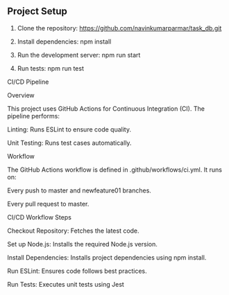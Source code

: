 ## Project Setup

1. Clone the repository:
https://github.com/navinkumarparmar/task_db.git

2. Install dependencies:
npm install


3. Run the development server:
npm run start


4. Run tests:
npm run test




CI/CD Pipeline

Overview

This project uses GitHub Actions for Continuous Integration (CI). The pipeline performs:

Linting: Runs ESLint to ensure code quality.

Unit Testing: Runs test cases automatically.

Workflow

The GitHub Actions workflow is defined in .github/workflows/ci.yml. It runs on:

Every push to master and newfeature01 branches.

Every pull request to master.

CI/CD Workflow Steps

Checkout Repository: Fetches the latest code.

Set up Node.js: Installs the required Node.js version.

Install Dependencies: Installs project dependencies using npm install.

Run ESLint: Ensures code follows best practices.

Run Tests: Executes unit tests using Jest